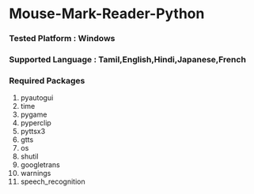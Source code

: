 # Mouse-Mark-Reader-Python

### Tested Platform : Windows

### Supported Language : Tamil,English,Hindi,Japanese,French

### Required Packages
1)  pyautogui
2)  time
3)  pygame
4)  pyperclip
5)  pyttsx3
6)  gtts
7)  os
8)  shutil
9)  googletrans
10) warnings
11) speech_recognition
